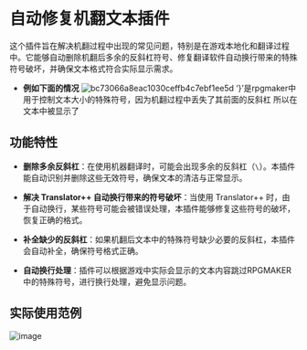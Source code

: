 # 自动修复机翻文本插件

这个插件旨在解决机翻过程中出现的常见问题，特别是在游戏本地化和翻译过程中。它能够自动删除机翻后多余的反斜杠符号、修复翻译软件自动换行带来的特殊符号破坏，并确保文本格式符合实际显示需求。
- **例如下面的情况**
![bc73066a8eac1030ceffb4c7ebf1ee5d](https://github.com/user-attachments/assets/e9011d8a-3e81-4b3a-92bb-c90504ddfd68)
‘}’是rpgmaker中用于控制文本大小的特殊符号，因为机翻过程中丢失了其前面的反斜杠 所以在文本中被显示了
## 功能特性

- **删除多余反斜杠**：在使用机器翻译时，可能会出现多余的反斜杠（`\`）。本插件能自动识别并删除这些无效符号，确保文本的清洁与正常显示。
  
- **解决 Translator++ 自动换行带来的符号破坏**：当使用 Translator++ 时，由于自动换行，某些符号可能会被错误处理，本插件能够修复这些符号的破坏，恢复正确的格式。

- **补全缺少的反斜杠**：如果机翻后文本中的特殊符号缺少必要的反斜杠，本插件会自动补全，确保符号格式正确。

- **自动换行处理**：插件可以根据游戏中实际会显示的文本内容跳过RPGMAKER中的特殊符号，进行换行处理，避免显示问题。
## 实际使用范例
![image](https://github.com/user-attachments/assets/c852da90-db08-47e5-b241-64ff32ac5cde)
